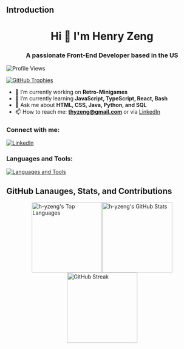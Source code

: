 ## Introduction

<h1 align="center">Hi 👋 I'm Henry Zeng</h1>
<h3 align="center">A passionate Front-End Developer based in the US</h3>

<p align="left">
  <img src="https://komarev.com/ghpvc/?username=h-yzeng&label=Profile%20views&color=0e75b6&style=flat" alt="Profile Views" />
</p>

<p align="left">
  <a href="https://github.com/ryo-ma/github-profile-trophy">
    <img src="https://github-profile-trophy.vercel.app/?username=h-yzeng&theme=darkhub&margin-w=4" alt="GitHub Trophies" />
  </a>
</p>

- 🔭 I’m currently working on **Retro-Minigames**
- 🌱 I’m currently learning **JavaScript, TypeScript, React, Bash**
- 💬 Ask me about **HTML, CSS, Java, Python, and SQL**
- 📫 How to reach me: **thyzeng@gmail.com** or via [LinkedIn](https://www.linkedin.com/in/hao-yuan-zeng/)

<h3 align="left">Connect with me:</h3>
<p align="left">
  <a href="https://www.linkedin.com/in/hao-yuan-zeng/">
    <img src="https://skillicons.dev/icons?i=linkedin" alt="LinkedIn" />
  </a>
</p>

<h3 align="left">Languages and Tools:</h3>
<p align="left">
  <a href="https://github.com/h-yzeng">
    <img src="https://skillicons.dev/icons?i=css,html,js,java,python,mysql,mongodb,vscode,github" alt="Languages and Tools" />
  </a>
</p>

## GitHub Lanauges, Stats, and Contributions

<div style="display:flex;flex-direction:row;justify-content:center;">
  <img height="185" src="https://github-readme-stats.vercel.app/api/top-langs?username=h-yzeng&show_icons=true&locale=en&layout=compact&hide_border=true&theme=dark" alt="h-yzeng's Top Languages" style="margin: 0"/>
  <img height="185" src="https://github-readme-stats.vercel.app/api?username=h-yzeng&show_icons=true&locale=en&hide_border=true&theme=dark" alt="h-yzeng's GitHub Stats" style="margin: 0"/>
</div>

<div style="display: flex; justify-content: center; align-items: center; width: 100%;">
  <a href="https://git.io/streak-stats">
    <img height="185" src="https://github-readme-streak-stats.herokuapp.com?user=h-yzeng&theme=dark&hide_border=true" alt="GitHub Streak" />
  </a>
</div>

